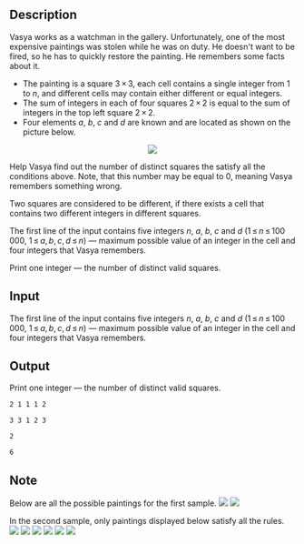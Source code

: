 ## Description

<div><p>Vasya works as a watchman in the gallery. Unfortunately, one of the most expensive paintings was stolen while he was on duty. He doesn't want to be fired, so he has to quickly restore the painting. He remembers some facts about it.</p><ul> <li> The painting is a square <span class="tex-span">3 × 3</span>, each cell contains a single integer from <span class="tex-span">1</span> to <span class="tex-span"><i>n</i></span>, and different cells may contain either different or equal integers. </li><li> The sum of integers in each of four squares <span class="tex-span">2 × 2</span> is equal to the sum of integers in the top left square <span class="tex-span">2 × 2</span>. </li><li> Four elements <span class="tex-span"><i>a</i></span>, <span class="tex-span"><i>b</i></span>, <span class="tex-span"><i>c</i></span> and <span class="tex-span"><i>d</i></span> are known and are located as shown on the picture below. </li></ul><center><img class="tex-graphics" src="file://i9zUzl4S.png" style="max-width: 100.0%;max-height: 100.0%;"></center><p>Help Vasya find out the number of distinct squares the satisfy all the conditions above. Note, that this number may be equal to <span class="tex-span">0</span>, meaning Vasya remembers something wrong.</p><p>Two squares are considered to be different, if there exists a cell that contains two different integers in different squares.</p></div><div class="input-specification"><p>The first line of the input contains five integers <span class="tex-span"><i>n</i></span>, <span class="tex-span"><i>a</i></span>, <span class="tex-span"><i>b</i></span>, <span class="tex-span"><i>c</i></span> and <span class="tex-span"><i>d</i></span> (<span class="tex-span">1 ≤ <i>n</i> ≤ 100 000</span>, <span class="tex-span">1 ≤ <i>a</i>, <i>b</i>, <i>c</i>, <i>d</i> ≤ <i>n</i></span>)&nbsp;— maximum possible value of an integer in the cell and four integers that Vasya remembers.</p></div><div class="output-specification"><p>Print one integer&nbsp;— the number of distinct valid squares.</p></div>

## Input

<p>The first line of the input contains five integers <span class="tex-span"><i>n</i></span>, <span class="tex-span"><i>a</i></span>, <span class="tex-span"><i>b</i></span>, <span class="tex-span"><i>c</i></span> and <span class="tex-span"><i>d</i></span> (<span class="tex-span">1 ≤ <i>n</i> ≤ 100 000</span>, <span class="tex-span">1 ≤ <i>a</i>, <i>b</i>, <i>c</i>, <i>d</i> ≤ <i>n</i></span>)&nbsp;— maximum possible value of an integer in the cell and four integers that Vasya remembers.</p>

## Output

<p>Print one integer&nbsp;— the number of distinct valid squares.</p>





```input1
2 1 1 1 2

```




```input2
3 3 1 2 3

```




```output1
2

```




```output2
6

```



## Note

<p>Below are all the possible paintings for the first sample. <img class="tex-graphics" src="file://g2g69koY.png" style="max-width: 100.0%;max-height: 100.0%;"> <img class="tex-graphics" src="file://qxHnBb4j.png" style="max-width: 100.0%;max-height: 100.0%;"></p><p>In the second sample, only paintings displayed below satisfy all the rules. <img class="tex-graphics" src="file://J66Bq26f.png" style="max-width: 100.0%;max-height: 100.0%;"> <img class="tex-graphics" src="file://4ozQXjDz.png" style="max-width: 100.0%;max-height: 100.0%;"> <img class="tex-graphics" src="file://DVTEnstu.png" style="max-width: 100.0%;max-height: 100.0%;"> <img class="tex-graphics" src="file://mYWooIZE.png" style="max-width: 100.0%;max-height: 100.0%;"> <img class="tex-graphics" src="file://DdbZCbDO.png" style="max-width: 100.0%;max-height: 100.0%;"> <img class="tex-graphics" src="file://R4Anw8KQ.png" style="max-width: 100.0%;max-height: 100.0%;"></p>
